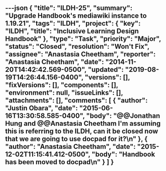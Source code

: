 ---json
{
  "title": "ILDH-25",
  "summary": "Upgrade Handbook's mediawiki instance to 1.19.21",
  "tags": "ILDH",
  "project": {
    "key": "ILDH",
    "title": "Inclusive Learning Design Handbook"
  },
  "type": "Task",
  "priority": "Major",
  "status": "Closed",
  "resolution": "Won't Fix",
  "assignee": "Anastasia Cheetham",
  "reporter": "Anastasia Cheetham",
  "date": "2014-11-20T14:42:42.569-0500",
  "updated": "2019-08-19T14:26:44.156-0400",
  "versions": [],
  "fixVersions": [],
  "components": [],
  "environment": null,
  "issueLinks": [],
  "attachments": [],
  "comments": [
    {
      "author": "Justin Obara",
      "date": "2015-06-16T13:30:58.585-0400",
      "body": "@@Jonathan Hung and @@Anastasia Cheetham I'm assuming this is referring to the ILDH, can it be closed now that we are going to use docpad for it?\n"
    },
    {
      "author": "Anastasia Cheetham",
      "date": "2015-12-02T11:15:41.412-0500",
      "body": "Handbook has been moved to docpad\n"
    }
  ]
}
---

        